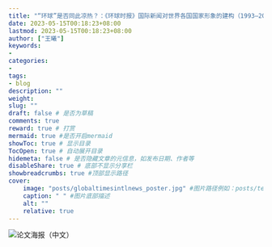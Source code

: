 ```yaml
---
title: "“环球”是否同此凉热？：《环球时报》国际新闻对世界各国国家形象的建构（1993—2022年）"
date: 2023-05-15T00:18:23+08:00
lastmod: 2023-05-15T00:18:23+08:00
author: ["王曦"]
keywords: 
- 
categories: 
- 
tags: 
- blog
description: ""
weight:
slug: ""
draft: false # 是否为草稿
comments: true
reward: true # 打赏
mermaid: true #是否开启mermaid
showToc: true # 显示目录
TocOpen: true # 自动展开目录
hidemeta: false # 是否隐藏文章的元信息，如发布日期、作者等
disableShare: true # 底部不显示分享栏
showbreadcrumbs: true #顶部显示路径
cover:
    image: "posts/globaltimesintlnews_poster.jpg" #图片路径例如：posts/tech/123/123.png
    caption: " " #图片底部描述
    alt: ""
    relative: true
---
```

![论文海报（中文）](/img/globaltimesintlnews_poster.jpg)
